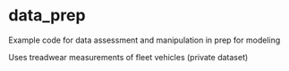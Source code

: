 # data_prep
Example code for data assessment and manipulation in prep for modeling

Uses treadwear measurements of fleet vehicles (private dataset)

